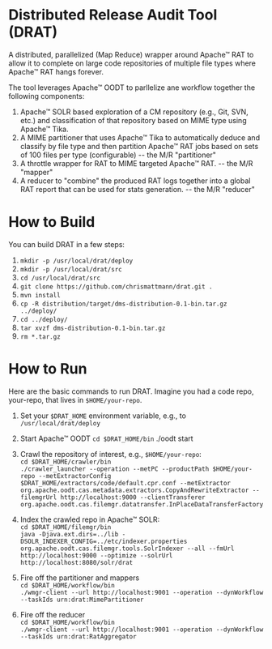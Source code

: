 Distributed Release Audit Tool (DRAT)
====

A distributed, parallelized (Map Reduce) wrapper around Apache&trade; RAT to allow it to complete on large code repositories of multiple file types where Apache&trade; RAT hangs forever.

The tool leverages Apache&trade; OODT to parllelize ane workflow together the following components:

1. Apache&trade; SOLR based exploration of a CM repository (e.g., Git, SVN, etc.) and classification of that repository based on MIME type using Apache&trade; Tika.
2. A MIME partitioner that uses Apache&trade; Tika to automatically deduce and classify by file type and then partition Apache&trade; RAT jobs based on sets of 100 files per type (configurable) -- the M/R "partitioner"
3. A throttle wrapper for RAT to MIME targeted Apache&trade; RAT. -- the M/R "mapper"
4. A reducer to "combine" the produced RAT logs together into a global RAT report that can be used for stats generation. -- the M/R "reducer"

How to Build
===
You can build DRAT in a few steps:

1. `mkdir -p /usr/local/drat/deploy`
2. `mkdir -p /usr/local/drat/src`
3. `cd /usr/local/drat/src`
4. `git clone https://github.com/chrismattmann/drat.git .`
5. `mvn install`
6. `cp -R distribution/target/dms-distribution-0.1-bin.tar.gz ../deploy/`
7. `cd ../deploy/`
8. `tar xvzf dms-distribution-0.1-bin.tar.gz`
9. `rm *.tar.gz`

How to Run
===
Here are the basic commands to run DRAT. Imagine you had a code repo, your-repo, that lives in `$HOME/your-repo`.

1. Set your `$DRAT_HOME` environment variable, e.g., to `/usr/local/drat/deploy`

2. Start Apache&trade; OODT
   `cd $DRAT_HOME/bin`
   ./oodt start  

3. Crawl the repository of interest, e.g., `$HOME/your-repo`:  
    `cd $DRAT_HOME/crawler/bin`  
   `./crawler_launcher --operation --metPC --productPath $HOME/your-repo --metExtractorConfig $DRAT_HOME/extractors/code/default.cpr.conf --metExtractor org.apache.oodt.cas.metadata.extractors.CopyAndRewriteExtractor --filemgrUrl http://localhost:9000 --clientTransferer org.apache.oodt.cas.filemgr.datatransfer.InPlaceDataTransferFactory`

4. Index the crawled repo in Apache&trade; SOLR:  
   `cd $DRAT_HOME/filemgr/bin`  
   `java -Djava.ext.dirs=../lib -DSOLR_INDEXER_CONFIG=../etc/indexer.properties org.apache.oodt.cas.filemgr.tools.SolrIndexer --all --fmUrl http://localhost:9000 --optimize --solrUrl http://localhost:8080/solr/drat`  

5. Fire off the partitioner and mappers  
   `cd $DRAT_HOME/workflow/bin`  
   `./wmgr-client --url http://localhost:9001 --operation --dynWorkflow --taskIds urn:drat:MimePartitioner`  

6. Fire off the reducer  
   `cd $DRAT_HOME/workflow/bin`  
   `./wmgr-client --url http://localhost:9001 --operation --dynWorkflow --taskIds urn:drat:RatAggregator`  
